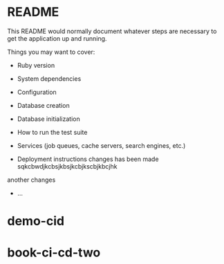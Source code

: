 # README

This README would normally document whatever steps are necessary to get the
application up and running.

Things you may want to cover:

* Ruby version

* System dependencies

* Configuration

* Database creation

* Database initialization

* How to run the test suite

* Services (job queues, cache servers, search engines, etc.)

* Deployment instructions
changes has been made
sqkcbwdjkcbsjkbsjkcbjkscbjkbcjhk

another changes
* ...
# demo-cid

# book-ci-cd-two
